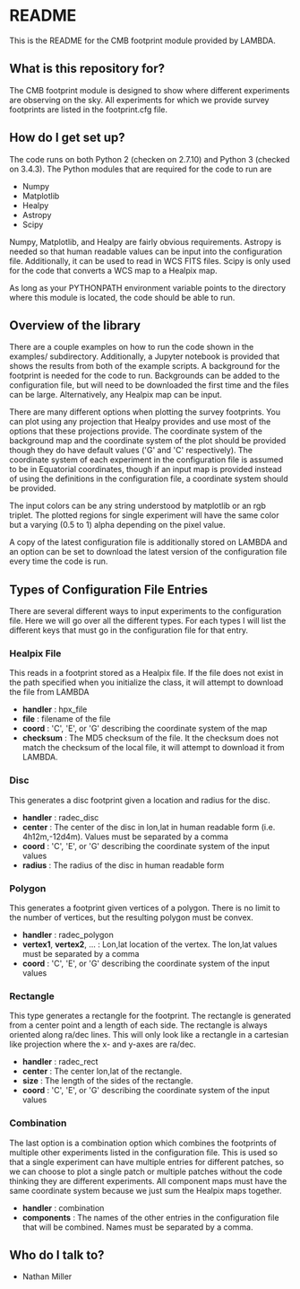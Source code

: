 # README #

This is the README for the CMB footprint module provided by LAMBDA.

## What is this repository for? ##

The CMB footprint module is designed to show where different experiments are
observing on the sky. All experiments for which we provide survey footprints
are listed in the footprint.cfg file.

## How do I get set up? ##

The code runs on both Python 2 (checken on 2.7.10) and Python 3 (checked on 
3.4.3). The Python modules that are required for the code to run are

* Numpy
* Matplotlib
* Healpy
* Astropy
* Scipy

Numpy, Matplotlib, and Healpy are fairly obvious requirements. Astropy is 
needed so that human readable values can be input into the configuration
file. Additionally, it can be used to read in WCS FITS files. Scipy is only
used for the code that converts a WCS map to a Healpix map.

As long as your PYTHONPATH environment variable points to the directory 
where this module is located, the code should be able to run.

## Overview of the library ##

There are a couple examples on how to run the code shown in the examples/
subdirectory. Additionally, a Jupyter notebook is provided that shows the
results from both of the example scripts. A background for the footprint
is needed for the code to run. Backgrounds can be added to the configuration
file, but will need to be downloaded the first time and the files can be large.
Alternatively, any Healpix map can be input. 

There are many different options when plotting the survey footprints. You
can plot using any projection that Healpy provides and use most of the options
that these projections provide. The coordinate system of the background map
and the coordinate system of the plot should be provided though they do have
default values ('G' and 'C' respectively). The coordinate system of each
experiment in the configuration file is assumed to be in Equatorial
coordinates, though if an input map is provided instead of using the
definitions in the configuration file, a coordinate system should be provided.

The input colors can be any string understood by matplotlib or an rgb triplet.
The plotted regions for single experiment will have the same color but a
varying (0.5 to 1) alpha depending on the pixel value.

A copy of the latest configuration file is additionally stored on LAMBDA and
an option can be set to download the latest version of the configuration file
every time the code is run.

## Types of Configuration File Entries ##

There are several different ways to input experiments to the configuration
file. Here we will go over all the different types. For each types I will
list the different keys that must go in the configuration file for that entry. 

### Healpix File ###

This reads in a footprint stored as a Healpix file. If the file does not 
exist in the path specified when you initialize the class, it will attempt
to download the file from LAMBDA

* **handler** : hpx_file
* **file** : filename of the file
* **coord** : 'C', 'E', or 'G' describing the coordinate system of the map
* **checksum** : The MD5 checksum of the file. It the checksum does not match the
checksum of the local file, it will attempt to download it from LAMBDA.

### Disc ###

This generates a disc footprint given a location and radius for the disc.

* **handler** : radec_disc
* **center** : The center of the disc in lon,lat in human readable form
(i.e. 4h12m,-12d4m). Values must be separated by a comma
* **coord** : 'C', 'E', or 'G' describing the coordinate system of the input values
* **radius** : The radius of the disc in human readable form

### Polygon ###

This generates a footprint given vertices of a polygon. There is no limit to
the number of vertices, but the resulting polygon must be convex.

* **handler** : radec_polygon
* **vertex1**, **vertex2**, ... : Lon,lat location of the vertex. The lon,lat values
must be separated by a comma
* **coord** : 'C', 'E', or 'G' describing the coordinate system of the input values

### Rectangle ###

This type generates a rectangle for the footprint. The rectangle is generated
from a center point and a length of each side. The rectangle is always
oriented along ra/dec lines. This will only look like a rectangle in a
cartesian like projection where the x- and y-axes are ra/dec.

* **handler** : radec_rect
* **center** : The center lon,lat of the rectangle.
* **size** : The length of the sides of the rectangle.
* **coord** : 'C', 'E', or 'G' describing the coordinate system of the input values

### Combination ###

The last option is a combination option which combines the footprints of
multiple other experiments listed in the configuration file. This is used so
that a single experiment can have multiple entries for different patches, so
we can choose to plot a single patch or multiple patches without the code
thinking they are different experiments. All component maps must have the same
coordinate system because we just sum the Healpix maps together.

* **handler** : combination
* **components** : The names of the other entries in the configuration file that
will be combined. Names must be separated by a comma.

## Who do I talk to? ##

* Nathan Miller
